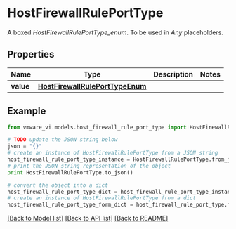 # HostFirewallRulePortType

A boxed *HostFirewallRulePortType_enum*. To be used in *Any* placeholders. 

## Properties
Name | Type | Description | Notes
------------ | ------------- | ------------- | -------------
**value** | [**HostFirewallRulePortTypeEnum**](HostFirewallRulePortTypeEnum.md) |  | 

## Example

```python
from vmware_vi.models.host_firewall_rule_port_type import HostFirewallRulePortType

# TODO update the JSON string below
json = "{}"
# create an instance of HostFirewallRulePortType from a JSON string
host_firewall_rule_port_type_instance = HostFirewallRulePortType.from_json(json)
# print the JSON string representation of the object
print HostFirewallRulePortType.to_json()

# convert the object into a dict
host_firewall_rule_port_type_dict = host_firewall_rule_port_type_instance.to_dict()
# create an instance of HostFirewallRulePortType from a dict
host_firewall_rule_port_type_form_dict = host_firewall_rule_port_type.from_dict(host_firewall_rule_port_type_dict)
```
[[Back to Model list]](../README.md#documentation-for-models) [[Back to API list]](../README.md#documentation-for-api-endpoints) [[Back to README]](../README.md)


